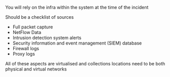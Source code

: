 You will rely on the infra within the system at the time of the incident

Should be a checklist of sources 
- Full packet capture
- NetFlow Data
- Intrusion detection system alerts
- Security information and event management (SIEM) database
- Firewall logs
- Proxy logs

All of these aspects are virtualised and collections locations need to be both physical and virtual networks

